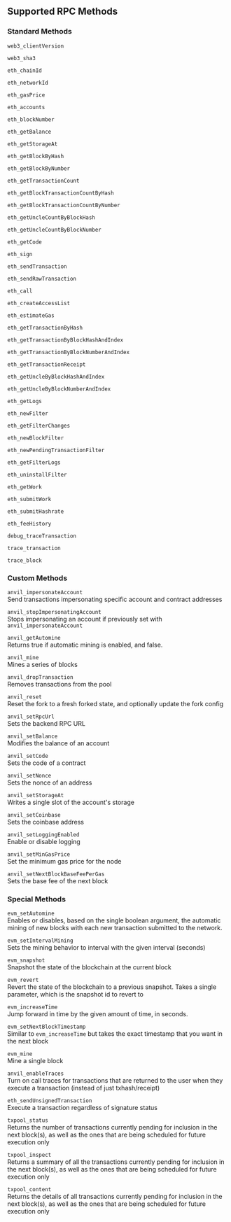 ## Supported RPC Methods
### Standard Methods
`web3_clientVersion`  

`web3_sha3`  
  
`eth_chainId`  
  
`eth_networkId`  
  
`eth_gasPrice`  
  
`eth_accounts`  
  
`eth_blockNumber`  
  
`eth_getBalance`  
  
`eth_getStorageAt`  
  
`eth_getBlockByHash`  
  
`eth_getBlockByNumber`  
  
`eth_getTransactionCount`  
  
`eth_getBlockTransactionCountByHash`  
  
`eth_getBlockTransactionCountByNumber`  
  
`eth_getUncleCountByBlockHash`  
  
`eth_getUncleCountByBlockNumber`  
  
`eth_getCode`  
  
`eth_sign`  
  
`eth_sendTransaction`  
  
`eth_sendRawTransaction`  
   
`eth_call`  
  
`eth_createAccessList`  
  
`eth_estimateGas`  
   
`eth_getTransactionByHash`  
  
`eth_getTransactionByBlockHashAndIndex`  
  
`eth_getTransactionByBlockNumberAndIndex`  
  
`eth_getTransactionReceipt`  
  
`eth_getUncleByBlockHashAndIndex`  
  
`eth_getUncleByBlockNumberAndIndex`  
  
`eth_getLogs`  
  
`eth_newFilter`  
  
`eth_getFilterChanges`  
  
`eth_newBlockFilter`  
  
`eth_newPendingTransactionFilter`  
  
`eth_getFilterLogs`  
  
`eth_uninstallFilter`  
  
`eth_getWork`  
  
`eth_submitWork`  
  
`eth_submitHashrate`  
  
`eth_feeHistory`  

`debug_traceTransaction`  
  
`trace_transaction`
  
`trace_block`

### Custom Methods
`anvil_impersonateAccount`   
Send transactions impersonating specific account and contract addresses

`anvil_stopImpersonatingAccount`  
Stops impersonating an account if previously set with `anvil_impersonateAccount`

`anvil_getAutomine`  
Returns true if automatic mining is enabled, and false.

`anvil_mine`  
Mines a series of blocks

`anvil_dropTransaction`  
Removes transactions from the pool

`anvil_reset`  
Reset the fork to a fresh forked state, and optionally update the fork config

`anvil_setRpcUrl`  
Sets the backend RPC URL

`anvil_setBalance`  
Modifies the balance of an account

`anvil_setCode`  
Sets the code of a contract

`anvil_setNonce`  
Sets the nonce of an address

`anvil_setStorageAt`  
Writes a single slot of the account's storage

`anvil_setCoinbase`  
Sets the coinbase address

`anvil_setLoggingEnabled`  
Enable or disable logging

`anvil_setMinGasPrice`  
Set the minimum gas price for the node

`anvil_setNextBlockBaseFeePerGas`  
Sets the base fee of the next block

### Special Methods
`evm_setAutomine`  
Enables or disables, based on the single boolean argument, the automatic mining of new blocks with each new transaction submitted to the network.
  
`evm_setIntervalMining`  
Sets the mining behavior to interval with the given interval (seconds)

`evm_snapshot`  
Snapshot the state of the blockchain at the current block

`evm_revert`  
Revert the state of the blockchain to a previous snapshot. Takes a single parameter, which is the snapshot id to revert to

`evm_increaseTime`  
Jump forward in time by the given amount of time, in seconds.

`evm_setNextBlockTimestamp`  
Similar to `evm_increaseTime` but takes the exact timestamp that you want in the next block

`evm_mine`  
Mine a single block

`anvil_enableTraces`  
Turn on call traces for transactions that are returned to the user when they execute a transaction (instead of just txhash/receipt)
  
`eth_sendUnsignedTransaction`  
Execute a transaction regardless of signature status

`txpool_status`  
Returns the number of transactions currently pending for inclusion in the next block(s), as well as the ones that are being scheduled for future execution only  

`txpool_inspect`  
Returns a summary of all the transactions currently pending for inclusion in the next block(s), as well as the ones that are being scheduled for future execution only

`txpool_content`  
Returns the details of all transactions currently pending for inclusion in the next block(s), as well as the ones that are being scheduled for future execution only
